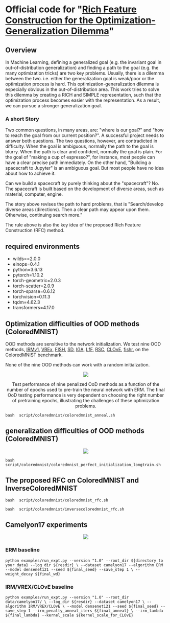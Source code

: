 # Official code for "[Rich Feature Construction for the Optimization-Generalization Dilemma](https://arxiv.org/pdf/2203.15516.pdf)"

## Overview
In Machine Learning, defining a generalized goal (e.g. the invariant goal in out-of-distribution generalization) and finding a path to the goal (e.g. the many optimization tricks) are two key problems. Usually, there is a dilemma between the two. i.e. either the generalization goal is weak/poor or the optimization process is hard. This optimization-generalization dilemma is especially obvious in the out-of-distribution area. This work tries to solve this dilemma by creating a RICH and SIMPLE representation, such that the optimization process becomes easier with the representation. As a result, we can pursue a stronger generalization goal.



### A short Story
Two common questions, in many areas, are: "where is our goal?" and "how to reach the goal from our current position?". A successful project needs to answer both questions. The two questions, however, are contradicted in difficulty. When the goal is ambiguous, normally the path to the goal is blurry. When the path is clear and confident, normally the goal is plain. For the goal of "making a cup of espresso?", for instance, most people can have a clear precise path immediately. On the other hand, "Building a spacecraft to Jupyter" is an ambiguous goal. But most people have no idea about how to achieve it. 

Can we build a spacecraft by purely thinking about the "spacecraft"? No. The spacecraft is built based on the development of diverse areas, such as material, computer, engine. 

The story above revises the path to hard problems, that is "Search/develop diverse areas (directions). Then a clear path may appear upon them. Otherwise, continuing search more."

The rule above is also the key idea of the proposed Rich Feature Construction (RFC) method. 



## required environments

* wilds==2.0.0
* einops=0.4.1
* python=3.6.13
* pytorch=1.10.2
* torch-geometric=2.0.3
* torch-scatter=2.0.9
* torch-sparse=0.6.12
* torchvision=0.11.3
* tqdm=4.62.3
* transformers=4.17.0


## Optimization difficulties of OOD methods (ColoredMNIST)
OOD methods are sensitive to the network initialization. We test nine OOD methods, [IRMv1](https://arxiv.org/abs/1907.02893), [VREx](https://arxiv.org/abs/2003.00688), [FISH](https://arxiv.org/abs/2104.09937), [SD](https://arxiv.org/abs/2011.09468), [IGA](https://arxiv.org/abs/2008.01883), [LfF](https://arxiv.org/abs/2007.02561), [RSC](https://arxiv.org/abs/2007.02454), [CLOvE](https://arxiv.org/abs/2102.10395), [fishr](https://arxiv.org/abs/2109.02934), on the ColoredMNIST benchmark. 

None of the nine OOD methods can work with a random initialzation. 

<p align="center">
  <image src='figures/anneal_nll_full.png'/>
</p>

<p align="center">
  Test performance of nine penalized OoD methods as
a function of the number of epochs used to pre-train the neural
network with ERM. The final OoD testing performance is very
dependent on choosing the right number of pretraining epochs,
illustrating the challenges of these optimization problems.
</p>
 
`bash  script/coloredmnist/coloredmnist_anneal.sh`

## generalization difficulties of OOD methods (ColoredMNIST)
<p align="center">
<image src='figures/long_train_vstack.png'/>
</p>


`bash  script/coloredmnist/coloredmnist_perfect_initialization_longtrain.sh`

## The proposed RFC on ColoredMNIST and InverseColoredMNIST

`bash  script/coloredmnist/coloredmnist_rfc.sh`

`bash  script/coloredmnist/inversecoloredmnist_rfc.sh`


## Camelyon17 experiments
<p align="center">
<image src='figures/lambda_valid_test_irm_vrex_clove.png'>
</p>

### ERM baseline

`python examples/run_expt.py --version "1.0" --root_dir ${directory to your data} --log_dir ${resdir} \
--dataset camelyon17 --algorithm ERM --model densenet121 --seed ${final_seed} --save_step 1 \
--weight_decay ${final_wd} `


### IRM/VREX/CLOvE baseline

`python examples/run_expt.py --version "1.0" --root_dir data/camelyon17/ \
--log_dir ${resdir} --dataset camelyon17 \
--algorithm IRM/VREX/CLOvE \
--model densenet121 --seed ${final_seed} --save_step 1 --irm_penalty_anneal_iters ${final_anneal} \
--irm_lambda ${final_lambda} --kernel_scale ${kernel_scale_for_CLOvE}`





